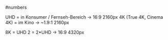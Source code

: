 #numbers 

UHD = in Konsumer / Fernseh-Bereich -> 16:9 2160px
4K (True 4K, Cinema 4K) = im Kino -> ~1.9:1 2160px

8K = UHD 2 = 2*UHD -> 16:9 4320px